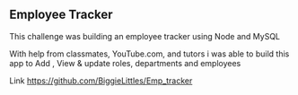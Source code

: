 ## Employee Tracker

This challenge was building an employee tracker using Node and MySQL

With help from classmates, YouTube.com, and tutors i was able to build this app to Add , View & update roles, departments and employees

Link https://github.com/BiggieLittles/Emp_tracker

